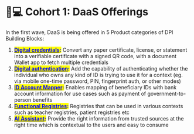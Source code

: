 # 👩💻 Cohort 1: DaaS Offerings

In the first wave, DaaS is being offered in 5 Product categories of DPI Building Blocks:&#x20;

1. [<mark style="color:blue;">**Digital credentials**</mark>](digital-credentials.md)<mark style="color:blue;">**:**</mark> Convert any paper certificate, license, or statement into a verifiable certificate with a signed QR code, with a document Wallet app to fetch multiple credentials
2. [<mark style="color:blue;">**Digital authentication**</mark>](digital-authentication.md)<mark style="color:blue;">**:**</mark> Add the capability of authenticating whether the individual who owns any kind of ID is trying to use it for a context (eg. via mobile one-time password, PIN, fingerprint auth, or other modes)
3. [<mark style="color:blue;">**ID Account Mapper**</mark>](id-account-mapper.md)<mark style="color:blue;">**:**</mark> Enables mapping of beneficiary IDs with bank account information for use cases such as payment of government-to-person benefits
4. [<mark style="color:blue;">**Functional Registries**</mark>](functional-registries.md)<mark style="color:blue;">**:**</mark> Registries that can be used in various contexts such as teacher registries, patient registries etc
5. [<mark style="color:blue;">**AI Assistant**</mark>](ai-assistant.md)<mark style="color:blue;">**:**</mark> Provide the right information from trusted sources at the right time which is contextual to the users and easy to consume
